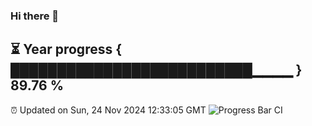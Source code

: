 ### Hi there 👋
⏳ Year progress { ██████████████████████████▁▁▁▁ } 89.76 %
---
⏰ Updated on Sun, 24 Nov 2024 12:33:05 GMT
![Progress Bar CI](https://github.com/liununu/liununu/workflows/Progress%20Bar%20CI/badge.svg)

